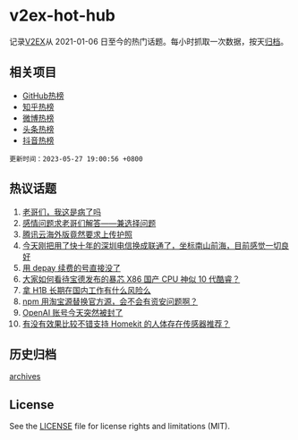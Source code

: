# v2ex-hot-hub

 记录[V2EX](https://www.v2ex.com/)从 2021-01-06 日至今的热门话题。每小时抓取一次数据，按天[归档](archives)。
 
 ## 相关项目

- [GitHub热榜](https://github.com/it985/github-hot-hub)
- [知乎热榜](https://github.com/it985/zhihu-hot-hub)
- [微博热榜](https://github.com/it985/weibo-hot-hub)
- [头条热榜](https://github.com/it985/toutiao-hot-hub)
- [抖音热榜](https://github.com/it985/douyin-hot-hub)


 `更新时间：2023-05-27 19:00:56 +0800`

## 热议话题

1. [老哥们，我这是病了吗](https://www.v2ex.com/t/943291)
1. [感情问题求老哥们解答——兼选择问题](https://www.v2ex.com/t/943323)
1. [腾讯云海外版竟然要求上传护照](https://www.v2ex.com/t/943347)
1. [今天刚把用了快十年的深圳电信换成联通了，坐标南山前海，目前感觉一切良好](https://www.v2ex.com/t/943277)
1. [用 depay 续费的号直接没了](https://www.v2ex.com/t/943370)
1. [大家如何看待宝德发布的暴芯 X86 国产 CPU 神似 10 代酷睿？](https://www.v2ex.com/t/943346)
1. [拿 H1B 长期在国内工作有什么风险么](https://www.v2ex.com/t/943404)
1. [npm 用淘宝源替换官方源，会不会有资安问题啊？](https://www.v2ex.com/t/943410)
1. [OpenAI 账号今天突然被封了](https://www.v2ex.com/t/943395)
1. [有没有效果比较不错支持 Homekit 的人体存在传感器推荐？](https://www.v2ex.com/t/943321)

## 历史归档

[archives](archives)

## License

See the [LICENSE](LICENSE) file for license rights and limitations (MIT).
